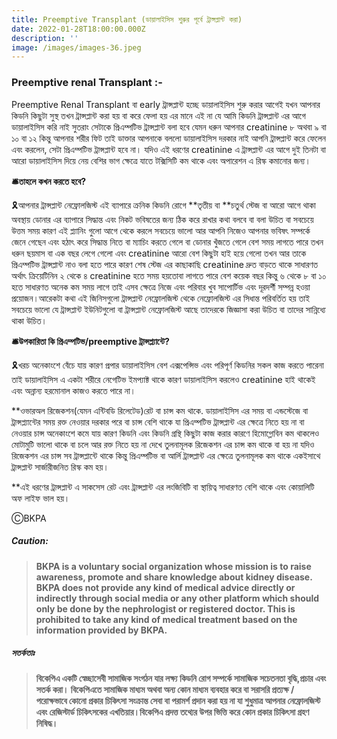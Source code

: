 ```yaml
---
title: Preemptive Transplant (ডায়ালাইসিস শুরুর পূর্বে ট্রান্সপ্লান্ট করা)
date: 2022-01-28T18:00:00.000Z
description: ''
image: /images/images-36.jpeg
---
```


### **Preemptive renal Transplant :-**

Preemptive Renal Transplant বা early ট্রান্সপ্লান্ট হচ্ছে ডায়ালাইসিস শুরু করার আগেই যখন আপনার কিডনি কিছুটা সুস্থ তখন ট্রান্সপ্লান্ট করা হয় বা করে ফেলা হয় এর মানে এই না যে আমি কিডনি ট্রান্সপ্লান্ট এর আগে ডায়ালাইসিস করি নাই সুতরাং সেটাকে প্রিএম্পটিভ ট্রান্সপ্লান্ট বলা হবে যেমন ধরুন আপনার creatinine ৮ অথবা ৯ বা ১০ বা ১২ কিন্তু আপনার শরীর ফিট তাই ডাক্তার আপনাকে বললো ডায়ালাইসিস দরকার নাই আপনি ট্রান্সপ্লান্ট করে ফেলেন এবং করলেন, সেটা প্রিএম্পটিভ ট্রান্সপ্লান্ট হবে না। যদিও এই ধরণের creatinine এ ট্রান্সপ্লান্ট এর আগে দুই তিনটা বা আরো ডায়ালাইসিস দিয়ে নেয় বেশির ভাগ ক্ষেত্রে যাতে টক্সিসিটি কম থাকে এবং অপারেশন এ রিস্ক কমানোর জন্য।

**🛎তাহলে কখন করতে হবে?**

🎗আপনার ট্রান্সপ্লান্ট নেফ্রোলজিস্ট এই ব্যাপারে ক্রনিক কিডনি রোগে \*\*তৃতীয় বা \*\*চতুর্থ স্টেজ বা আরো আগে থাকা অবস্থায় ডোনার এর ব্যাপারে সিদ্ধান্ত এবং নিকট ভবিষতের জন্য ঠিক করে রাখার কথা বলবে বা বলা উচিত বা সবচেয়ে উত্তম সময় কারণ এই প্ল্যানিং গুলো আগে থেকে করলে সবচেয়ে ভালো আর আপনি নিজেও আপনার ভবিষৎ সম্পর্কে জেনে গেছেন এবং হঠাৎ করে সিদ্ধান্ত নিতে বা ম্যাচিং করতে গেলে বা ডোনার খুঁজতে গেলে বেশ সময় লাগতে পারে তখন ধরুন ছয়মাস বা এক বছর লেগে গেলো এবং creatinine আরো বেশ কিছুটা হাই হয়ে গেলো তখন আর তাকে প্রিএম্পটিভ ট্রান্সপ্লান্ট নাও বলা হতে পারে কারণ শেষ স্টেজ এর কাছাকাছি creatinine দ্রুত বাড়তে থাকে সাধারণত অর্থাৎ ক্রিয়েটিনিন ২ থেকে ৪ creatinine হতে সময় হয়তোবা লাগতে পারে বেশ কয়েক বছর কিন্তু ৬ থেকে ৮ বা ১০ হতে সাধারণত অনেক কম সময় লাগে তাই এসব ক্ষেত্রে নিজে এবং পরিবার খুব সাপোর্টিভ এবং দূরদর্শী সম্পন্ন হওয়া প্রয়োজন।আরেকটা কথা এই জিনিসগুলো ট্রান্সপ্লান্ট নেফ্রোলজিস্ট থেকে নেফ্রোলজিস্ট এর সিধান্ত পরিবর্তিত হয় তাই সবচেয়ে ভালো যে ট্রান্সপ্লান্ট ইউনিটগুলো বা ট্রান্সপ্লান্ট নেফ্রোলজিস্ট আছে তাদেরকে জিজ্ঞাসা করা উচিত বা তাদের সান্নিধ্যে থাকা উচিত।

**🛎উপকারিতা কি প্রিএম্পটিভ/preemptive ট্রান্সপ্ল্যান্টে?**

🎗খরচ অনেকাংশে বেঁচে যায় কারণ প্রপার ডায়ালাইসিস বেশ এক্সপেন্সিভ এবং পরিপূর্ণ কিডনির সকল কাজ করতে পারেনা তাই ডায়ালাইসিস এ একটা শরীরে নেগেটিভ ইমপ্যাক্ট থাকে কারণ ডায়ালাইসিস করলেও creatinine হাই থাকেই এবং অন্নান্য হরমোনাল কাজও করতে পারে না।

\*\*ওভারঅল রিজেকশন(যেমন এন্টিবডি রিলেটেড)রেট বা চান্স কম থাকে. ডায়ালাইসিস এর সময় বা এন্ডস্টেজে বা ট্রান্সপ্ল্যান্টের সময় রক্ত নেওয়ার দরকার পরে বা চান্স বেশি থাকে যা প্রিএম্পটিভ ট্রান্সপ্লান্ট এর ক্ষেত্রে নিতে হয় না বা নেওয়ার চান্স অনেকাংশে কমে যায় কারণ কিডনি এবং কিডনি গ্রন্থি কিছুটা কাজ করার কারণে হিমোগ্লোবিন কম থাকলেও মোটামুটি ভালো থাকে বা চলে আর রক্ত নিতে হয় না দেখে তুলনামূলক রিজেকশন এর চান্স কম থাকে বা হয় না যদিও রিজেকশন এর চান্স সব ট্রান্সপ্লান্টে থাকে কিন্তু প্রিএম্পটিভ বা আর্লি ট্রান্সপ্লান্ট এর ক্ষেত্রে তুলনামূলক কম থাকে একইসাথে ট্রান্সপ্লান্ট সার্জারীজনিত রিস্ক কম হয়।

\*\*এই ধরণের ট্রান্সপ্লান্ট এ সাকসেস রেট এবং ট্রান্সপ্লান্ট এর লংজিবিটি বা স্থায়িত্ব সাধারণত বেশি থাকে এবং কোয়ালিটি অফ লাইফ ভাল হয়।

ⒸBKPA

##### **Caution:**

> **BKPA is a voluntary social organization whose mission is to raise awareness, promote and share knowledge about kidney disease. BKPA does not provide any kind of medical advice directly or indirectly through social media or any other platform which should only be done by the nephrologist or registered doctor. This is prohibited to take any kind of medical treatment based on the information provided by BKPA.**

##### **সতর্কতাঃ**

> **বিকেপিএ একটি স্বেচ্ছাসেবী সামাজিক সংগঠন যার লক্ষ্য কিডনি রোগ সম্পর্কে সামাজিক সচেতনতা বৃদ্ধি,প্রচার এবং সতর্ক করা। বিকেপিএতে সামাজিক মাধ্যম অথবা অন্য কোন মাধ্যম ব্যবহার করে বা সরাসরি প্রত্যক্ষ / পরোক্ষভাবে কোনো প্রকার চিকিৎসা সংক্রান্ত সেবা বা পরামর্শ প্রদান করা হয় না যা শুধুমাত্র আপনার নেফ্রোলজিস্ট এবং রেজিস্টার্ড চিকিৎসকের এখতিয়ার।বিকেপিএ প্রদত্ত তথ্যের উপর ভিত্তি করে কোন প্রকার চিকিৎসা গ্রহণ নিষিদ্ধ।**
